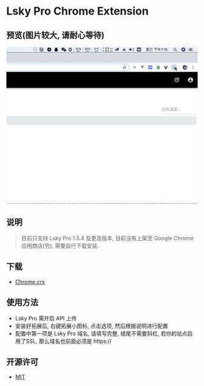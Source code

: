 # Lsky Pro Chrome Extension

## 预览(图片较大, 请耐心等待)
![demo.gif](images/demo.gif)

## 说明
> 目前只支持 Lsky Pro 1.5.4 及更高版本, 目前没有上架至 Google Chrome 应用商店(穷), 需要自行下载安装.

## 下载
- [Chrome.crx](https://github.com/wisp-x/lsky-pro-chrome-extension/releases)

## 使用方法
- Lsky Pro 需开启 API 上传
- 安装好拓展后, 右键拓展小图标, 点击选项, 然后根据说明进行配置
- 配置中第一项是 Lsky Pro 域名, 请填写完整, 结尾不需要斜杠, 若你的站点启用了SSL, 那么域名也前面必须是 https://

## 开源许可
- [MIT](https://github.com/wisp-x/lsky-pro-chrome-extension/blob/master/LICENSE)